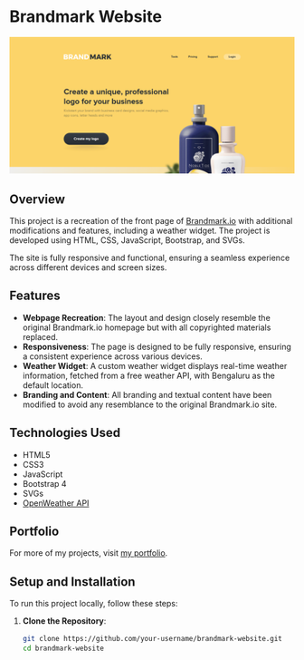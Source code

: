 # Brandmark Website

![Homepage Preview](images/homepage-image.png)

## Overview

This project is a recreation of the front page of [Brandmark.io](https://brandmark.io/) with additional modifications and features, including a weather widget. The project is developed using HTML, CSS, JavaScript, Bootstrap, and SVGs.

The site is fully responsive and functional, ensuring a seamless experience across different devices and screen sizes.

## Features

- **Webpage Recreation**: The layout and design closely resemble the original Brandmark.io homepage but with all copyrighted materials replaced.
- **Responsiveness**: The page is designed to be fully responsive, ensuring a consistent experience across various devices.
- **Weather Widget**: A custom weather widget displays real-time weather information, fetched from a free weather API, with Bengaluru as the default location.
- **Branding and Content**: All branding and textual content have been modified to avoid any resemblance to the original Brandmark.io site.

## Technologies Used

- HTML5
- CSS3
- JavaScript
- Bootstrap 4
- SVGs
- [OpenWeather API](https://brandlogomaker.netlify.app/)

## Portfolio

For more of my projects, visit [my portfolio](https://brandlogomaker.netlify.app/).

## Setup and Installation

To run this project locally, follow these steps:

1. **Clone the Repository**:
   ```bash
   git clone https://github.com/your-username/brandmark-website.git
   cd brandmark-website
